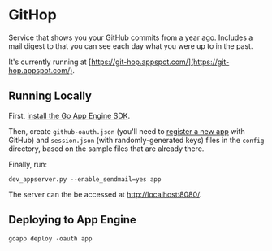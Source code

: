 # GitHop

Service that shows you your GitHub commits from a year ago. Includes a mail digest to that you can see each day what you were up to in the past.

It's currently running at [https://git-hop.appspot.com/](https://git-hop.appspot.com/).

## Running Locally

First, [install the Go App Engine SDK](https://developers.google.com/appengine/downloads#Google_App_Engine_SDK_for_Go). 

Then, create `github-oauth.json` (you'll need to [register a new app](https://github.com/settings/applications/new) with GitHub) and `session.json` (with randomly-generated keys) files in the `config` directory, based on the sample files that are already there.

Finally, run:

```
dev_appserver.py --enable_sendmail=yes app
```

The server can the be accessed at [http://localhost:8080/](http://localhost:8080/).

## Deploying to App Engine

```
goapp deploy -oauth app
```

